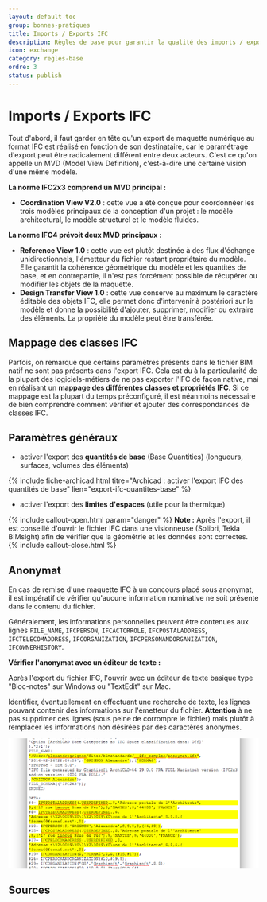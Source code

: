 ```yaml
---
layout: default-toc
group: bonnes-pratiques
title: Imports / Exports IFC
description: Règles de base pour garantir la qualité des imports / export IFC.
icon: exchange
category: regles-base
ordre: 3
status: publish
---
```


# Imports / Exports IFC

Tout d'abord, il faut garder en tête qu'un export de maquette numérique au format IFC est réalisé en fonction de son destinataire, car le paramétrage d'export peut être radicalement différent entre deux acteurs. C'est ce qu'on appelle un MVD (Model View Definition), c'est-à-dire une certaine vision d'une même modèle.

**La norme IFC2x3 comprend un MVD principal :**

* **Coordination View V2.0** : cette vue a été conçue pour coordonnéer les trois modèles principaux de la conception d'un projet : le modèle architectural, le modèle structurel et le modèle fluides.

**La norme IFC4 prévoit deux MVD principaux :**

* **Reference View 1.0** : cette vue est plutôt destinée à des flux d'échange unidirectionnels, l'émetteur du fichier restant propriétaire du modèle. Elle garantit la cohérence géométrique du modèle et les quantités de base, et en contrepartie, il n'est pas forcément possible de récupérer ou modifier les objets de la maquette.
* **Design Transfer View 1.0** : cette vue conserve au maximum le caractère éditable des objets IFC, elle permet donc d'intervenir à postériori sur le modèle et donne la possibilité d'ajouter, supprimer, modifier ou extraire des éléments. La propriété du modèle peut être transférée.

## Mappage des classes IFC

Parfois, on remarque que certains paramètres présents dans le fichier BIM natif ne sont pas présents dans l'export IFC. Cela est du à la particularité de la plupart des logiciels-métiers de ne pas exporter l'IFC de façon native, mai en réalisant un **mappage des différentes classes et propriétés IFC**.
Si ce mappage est la plupart du temps préconfiguré, il est néanmoins nécessaire de bien comprendre comment vérifier et ajouter des correspondances de classes IFC.

## Paramètres généraux

* activer l'export des **quantités de base** (Base Quantities) (longueurs, surfaces, volumes des éléments)

{% include fiche-archicad.html titre="Archicad : activer l'export IFC des quantités de base" lien="export-ifc-quantites-base" %}

* activer l'export des **limites d'espaces** (utile pour la thermique)

{% include callout-open.html param="danger" %}
**Note :**
Après l'export, il est conseillé d'ouvrir le fichier IFC dans une visionneuse (Solibri, Tekla BIMsight) afin de vérifier que la géométrie et les données sont correctes.
{% include callout-close.html %}

## Anonymat

En cas de remise d'une maquette IFC à un concours placé sous anonymat, il est impératif de vérifier qu'aucune information nominative ne soit présente dans le contenu du fichier.

Généralement, les informations personnelles peuvent être contenues aux lignes `FILE_NAME`, `IFCPERSON`, `IFCACTORROLE`, `IFCPOSTALADDRESS`, `IFCTELECOMADDRESS`, `IFCORGANIZATION`, `IFCPERSONANDORGANIZATION`, `IFCOWNERHISTORY`.

**Vérifier l'anonymat avec un éditeur de texte :**

Après l'export du fichier IFC, l'ouvrir avec un éditeur de texte basique type "Bloc-notes" sur Windows ou "TextEdit" sur Mac.

Identifier, éventuellement en effectuant une recherche de texte, les lignes pouvant contenir des informations sur l'émetteur du fichier. **Attention** à ne pas supprimer ces lignes (sous peine de corrompre le fichier) mais plutôt à remplacer les informations non désirées par des caractères anonymes.

![anonymat](/assets/img/bp_ifc_anonymat.png)

## Sources
